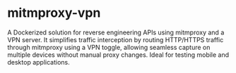 # mitmproxy-vpn
A Dockerized solution for reverse engineering APIs using mitmproxy and a VPN server. It simplifies traffic interception by routing HTTP/HTTPS traffic through mitmproxy using a VPN toggle, allowing seamless capture on multiple devices without manual proxy changes. Ideal for testing mobile and desktop applications.
